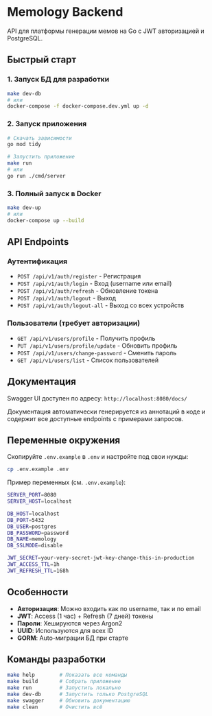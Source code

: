 # Memology Backend

API для платформы генерации мемов на Go с JWT авторизацией и PostgreSQL.

## Быстрый старт

### 1. Запуск БД для разработки

```bash
make dev-db
# или
docker-compose -f docker-compose.dev.yml up -d
```

### 2. Запуск приложения

```bash
# Скачать зависимости
go mod tidy

# Запустить приложение
make run
# или
go run ./cmd/server
```

### 3. Полный запуск в Docker

```bash
make dev-up
# или
docker-compose up --build
```

## API Endpoints

### Аутентификация

- `POST /api/v1/auth/register` - Регистрация
- `POST /api/v1/auth/login` - Вход (username или email)
- `POST /api/v1/auth/refresh` - Обновление токена
- `POST /api/v1/auth/logout` - Выход
- `POST /api/v1/auth/logout-all` - Выход со всех устройств

### Пользователи (требует авторизации)

- `GET /api/v1/users/profile` - Получить профиль
- `PUT /api/v1/users/profile/update` - Обновить профиль
- `POST /api/v1/users/change-password` - Сменить пароль
- `GET /api/v1/users/list` - Список пользователей

## Документация

Swagger UI доступен по адресу: `http://localhost:8080/docs/`

Документация автоматически генерируется из аннотаций в коде и содержит все доступные endpoints с примерами запросов.

## Переменные окружения

Скопируйте `.env.example` в `.env` и настройте под свои нужды:

```bash
cp .env.example .env
```

Пример переменных (см. `.env.example`):

```bash
SERVER_PORT=8080
SERVER_HOST=localhost

DB_HOST=localhost
DB_PORT=5432
DB_USER=postgres
DB_PASSWORD=password
DB_NAME=memology
DB_SSLMODE=disable

JWT_SECRET=your-very-secret-jwt-key-change-this-in-production
JWT_ACCESS_TTL=1h
JWT_REFRESH_TTL=168h
```

## Особенности

- **Авторизация**: Можно входить как по username, так и по email
- **JWT**: Access (1 час) + Refresh (7 дней) токены
- **Пароли**: Хешируются через Argon2
- **UUID**: Используются для всех ID
- **GORM**: Auto-миграции БД при старте

## Команды разработки

```bash
make help        # Показать все команды
make build       # Собрать приложение
make run         # Запустить локально
make dev-db      # Запустить только PostgreSQL
make swagger     # Обновить документацию
make clean       # Очистить всё
```
